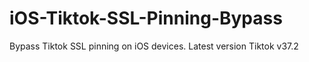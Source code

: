 # iOS-Tiktok-SSL-Pinning-Bypass
Bypass Tiktok SSL pinning on iOS devices. Latest version Tiktok v37.2
